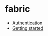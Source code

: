 # fabric

- [Authentication](http://docs.fabfile.org/en/2.5/concepts/authentication.html#passwords)
- [Getting started](http://docs.fabfile.org/en/2.5/getting-started.html)

